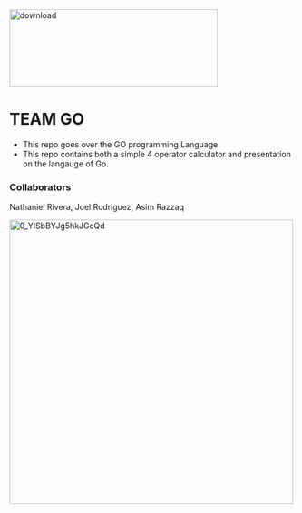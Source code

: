 <img width="367" height="137" alt="download" src="https://github.com/user-attachments/assets/9c983e52-b5f6-4fd9-9cdd-f97129ad7acf" />

# TEAM GO 

- This repo goes over the GO programming Language
- This repo contains both a simple 4 operator calculator and presentation on the langauge of Go.

### Collaborators

Nathaniel Rivera,
Joel Rodriguez,
Asim Razzaq

<img width="500" height="500" alt="0_YISbBYJg5hkJGcQd" src="https://github.com/user-attachments/assets/58f833ad-61d1-4900-9cd1-becb2b73ac2a" />
